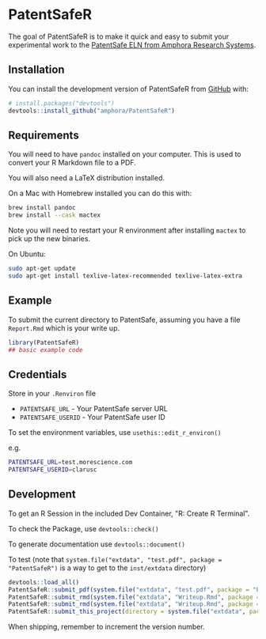 
# PatentSafeR

<!-- badges: start -->
<!-- badges: end -->

The goal of PatentSafeR is to make it quick and easy to submit your experimental
work to the [PatentSafe ELN from Amphora Research Systems](https://amphora-research.com).

## Installation

You can install the development version of PatentSafeR from [GitHub](https://github.com/) with:

``` r
# install.packages("devtools")
devtools::install_github("amphora/PatentSafeR")
```

## Requirements

You will need to have `pandoc` installed on your computer. This is used to convert your R Markdown file to a PDF.

You will also need a LaTeX distribution installed.

On a Mac with Homebrew installed you can do this with:

``` sh
brew install pandoc
brew install --cask mactex
```

Note you will need to restart your R environment after installing `mactex` to pick up the new binaries.

On Ubuntu:

``` sh
sudo apt-get update
sudo apt-get install texlive-latex-recommended texlive-latex-extra
```

## Example

To submit the current directory to PatentSafe, assuming you have a file `Report.Rmd` which is your write up.

``` r
library(PatentSafeR)
## basic example code
```

## Credentials

Store in your `.Renviron` file

- `PATENTSAFE_URL` - Your PatentSafe server URL
- `PATENTSAFE_USERID` - Your PatentSafe user ID

To set the environment variables, use `usethis::edit_r_environ()`

e.g.

``` sh
PATENTSAFE_URL=test.morescience.com
PATENTSAFE_USERID=clarusc
```

## Development

To get an R Session in the included Dev Container, "R: Create R Terminal".

To check the Package, use `devtools::check()`

To generate documentation use `devtools::document()`

To test (note that `system.file("extdata", "test.pdf", package = "PatentSafeR")` is a way to get
to the `inst/extdata` directory)

``` r
devtools::load_all()
PatentSafeR::submit_pdf(system.file("extdata", "test.pdf", package = "PatentSafeR"))
PatentSafeR::submit_rmd(system.file("extdata", "Writeup.Rmd", package = "PatentSafeR"))
PatentSafeR::submit_rmd(system.file("extdata", "Writeup.Rmd", package = "PatentSafeR"), metadata = list(key1 = "value1", key2 = "value2", key3 = "value3"))
PatentSafeR::submit_this_project(directory = system.file("extdata", package = "PatentSafeR"), report_filename = system.file("extdata", "Writeup.Rmd", package = "PatentSafeR"), url = "test.morescience.com", author_id = "simonc")
```

When shipping, remember to increment the version number. 

